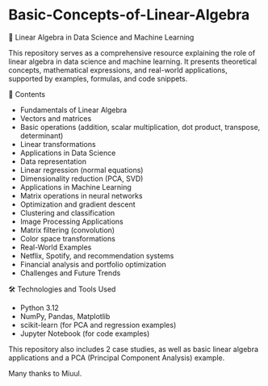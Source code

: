 # Basic-Concepts-of-Linear-Algebra
📘 Linear Algebra in Data Science and Machine Learning

This repository serves as a comprehensive resource explaining the role of linear algebra in data science and machine learning.
It presents theoretical concepts, mathematical expressions, and real-world applications, supported by examples, formulas, and code snippets.

📌 Contents

* Fundamentals of Linear Algebra
* Vectors and matrices
* Basic operations (addition, scalar multiplication, dot product, transpose, determinant)
* Linear transformations
* Applications in Data Science
* Data representation
* Linear regression (normal equations)
* Dimensionality reduction (PCA, SVD)
* Applications in Machine Learning
* Matrix operations in neural networks
* Optimization and gradient descent
* Clustering and classification
* Image Processing Applications
* Matrix filtering (convolution)
* Color space transformations
* Real-World Examples
* Netflix, Spotify, and recommendation systems
* Financial analysis and portfolio optimization
* Challenges and Future Trends

🛠 Technologies and Tools Used

* Python 3.12
* NumPy, Pandas, Matplotlib
* scikit-learn (for PCA and regression examples)
* Jupyter Notebook (for code examples)


This repository also includes 2 case studies, as well as basic linear algebra applications and a PCA (Principal Component Analysis) example.


Many thanks to Miuul. 

